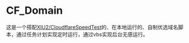 # CF_Domain
这是一个搭配[XIU2/CloudflareSpeedTest](https://github.com/XIU2/CloudflareSpeedTest/)的、在本地运行的、自制优选域名脚本，通过任务计划实现定时运行，通过vbs实现后台无感运行。
